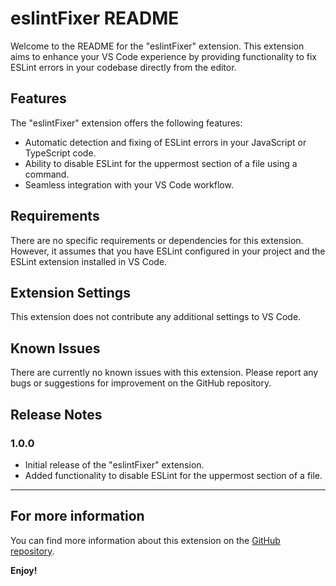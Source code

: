 # eslintFixer README

Welcome to the README for the "eslintFixer" extension. This extension aims to enhance your VS Code experience by providing functionality to fix ESLint errors in your codebase directly from the editor.

## Features

The "eslintFixer" extension offers the following features:

- Automatic detection and fixing of ESLint errors in your JavaScript or TypeScript code.
- Ability to disable ESLint for the uppermost section of a file using a command.
- Seamless integration with your VS Code workflow.

## Requirements

There are no specific requirements or dependencies for this extension. However, it assumes that you have ESLint configured in your project and the ESLint extension installed in VS Code.

## Extension Settings

This extension does not contribute any additional settings to VS Code.

## Known Issues

There are currently no known issues with this extension. Please report any bugs or suggestions for improvement on the GitHub repository.

## Release Notes

### 1.0.0

- Initial release of the "eslintFixer" extension.
- Added functionality to disable ESLint for the uppermost section of a file.

---

## For more information

You can find more information about this extension on the [GitHub repository](https://github.com/18owais/eslintFixer).

**Enjoy!**
